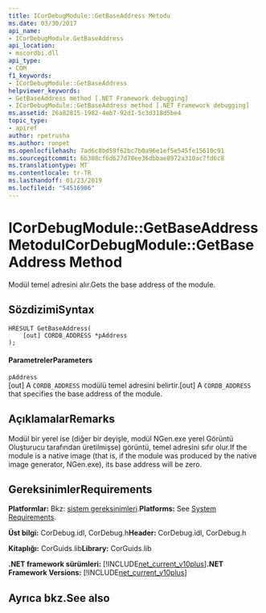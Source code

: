 ```yaml
---
title: ICorDebugModule::GetBaseAddress Metodu
ms.date: 03/30/2017
api_name:
- ICorDebugModule.GetBaseAddress
api_location:
- mscordbi.dll
api_type:
- COM
f1_keywords:
- ICorDebugModule::GetBaseAddress
helpviewer_keywords:
- GetBaseAddress method [.NET Framework debugging]
- ICorDebugModule::GetBaseAddress method [.NET Framework debugging]
ms.assetid: 26a82815-1982-4eb7-92d1-5c3d318d5be4
topic_type:
- apiref
author: rpetrusha
ms.author: ronpet
ms.openlocfilehash: 7ad6c8bd59f62bc7b0a96e1ef5e545fe15610c91
ms.sourcegitcommit: 6b308cf6d627d78ee36dbbae8972a310ac7fd6c8
ms.translationtype: MT
ms.contentlocale: tr-TR
ms.lasthandoff: 01/23/2019
ms.locfileid: "54516986"
---
```

# <a name="icordebugmodulegetbaseaddress-method"></a><span data-ttu-id="da1d5-102">ICorDebugModule::GetBaseAddress Metodu</span><span class="sxs-lookup"><span data-stu-id="da1d5-102">ICorDebugModule::GetBaseAddress Method</span></span>
<span data-ttu-id="da1d5-103">Modül temel adresini alır.</span><span class="sxs-lookup"><span data-stu-id="da1d5-103">Gets the base address of the module.</span></span>  
  
## <a name="syntax"></a><span data-ttu-id="da1d5-104">Sözdizimi</span><span class="sxs-lookup"><span data-stu-id="da1d5-104">Syntax</span></span>  
  
```  
HRESULT GetBaseAddress(  
    [out] CORDB_ADDRESS *pAddress  
);  
```  
  
#### <a name="parameters"></a><span data-ttu-id="da1d5-105">Parametreler</span><span class="sxs-lookup"><span data-stu-id="da1d5-105">Parameters</span></span>  
 `pAddress`  
 <span data-ttu-id="da1d5-106">[out] A `CORDB_ADDRESS` modülü temel adresini belirtir.</span><span class="sxs-lookup"><span data-stu-id="da1d5-106">[out] A `CORDB_ADDRESS` that specifies the base address of the module.</span></span>  
  
## <a name="remarks"></a><span data-ttu-id="da1d5-107">Açıklamalar</span><span class="sxs-lookup"><span data-stu-id="da1d5-107">Remarks</span></span>  
 <span data-ttu-id="da1d5-108">Modül bir yerel ise (diğer bir deyişle, modül NGen.exe yerel Görüntü Oluşturucu tarafından üretilmişse) görüntü, temel adresini sıfır olur.</span><span class="sxs-lookup"><span data-stu-id="da1d5-108">If the module is a native image (that is, if the module was produced by the native image generator, NGen.exe), its base address will be zero.</span></span>  
  
## <a name="requirements"></a><span data-ttu-id="da1d5-109">Gereksinimler</span><span class="sxs-lookup"><span data-stu-id="da1d5-109">Requirements</span></span>  
 <span data-ttu-id="da1d5-110">**Platformlar:** Bkz: [sistem gereksinimleri](../../../../docs/framework/get-started/system-requirements.md).</span><span class="sxs-lookup"><span data-stu-id="da1d5-110">**Platforms:** See [System Requirements](../../../../docs/framework/get-started/system-requirements.md).</span></span>  
  
 <span data-ttu-id="da1d5-111">**Üst bilgi:** CorDebug.idl, CorDebug.h</span><span class="sxs-lookup"><span data-stu-id="da1d5-111">**Header:** CorDebug.idl, CorDebug.h</span></span>  
  
 <span data-ttu-id="da1d5-112">**Kitaplığı:** CorGuids.lib</span><span class="sxs-lookup"><span data-stu-id="da1d5-112">**Library:** CorGuids.lib</span></span>  
  
 <span data-ttu-id="da1d5-113">**.NET framework sürümleri:** [!INCLUDE[net_current_v10plus](../../../../includes/net-current-v10plus-md.md)]</span><span class="sxs-lookup"><span data-stu-id="da1d5-113">**.NET Framework Versions:** [!INCLUDE[net_current_v10plus](../../../../includes/net-current-v10plus-md.md)]</span></span>  
  
## <a name="see-also"></a><span data-ttu-id="da1d5-114">Ayrıca bkz.</span><span class="sxs-lookup"><span data-stu-id="da1d5-114">See also</span></span>


